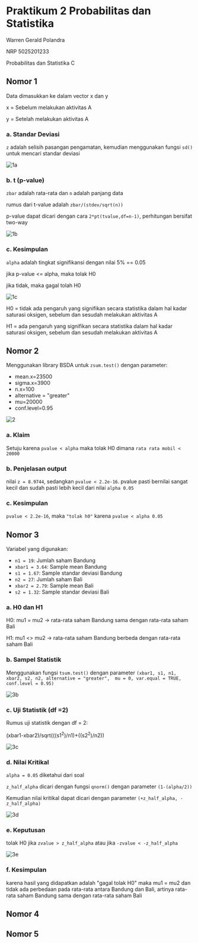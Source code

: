 # Praktikum 2 Probabilitas dan Statistika
Warren Gerald Polandra

NRP 5025201233

Probabilitas dan Statistika C

## Nomor 1
Data dimasukkan ke dalam vector x dan y

x = Sebelum melakukan aktivitas A

y = Setelah melakukan aktivitas A

### a. Standar Deviasi
`z` adalah selisih pasangan pengamatan, kemudian menggunakan fungsi `sd()` untuk mencari standar deviasi

![1a](https://cdn.discordapp.com/attachments/856609726225973278/980484117139431424/unknown.png)

### b. t (p-value)
`zbar` adalah rata-rata dan `n` adalah panjang data

rumus dari t-value adalah `zbar/(stdev/sqrt(n))`

p-value dapat dicari dengan cara `2*pt(tvalue,df=n-1)`, perhitungan bersifat two-way

![1b](https://cdn.discordapp.com/attachments/856609726225973278/980486832229867550/unknown.png)

### c. Kesimpulan

`alpha` adalah tingkat signifikansi dengan nilai 5% == 0.05

jika p-value <= alpha, maka tolak H0

jika tidak, maka gagal tolah H0

![1c](https://cdn.discordapp.com/attachments/856609726225973278/980487599712010260/unknown.png)

H0 = tidak ada pengaruh yang signifikan secara statistika dalam hal kadar saturasi oksigen, sebelum dan sesudah melakukan aktivitas A

H1 = ada pengaruh yang signifikan secara statistika dalam hal kadar saturasi oksigen, sebelum dan sesudah melakukan aktivitas A

## Nomor 2
Menggunakan library BSDA untuk `zsum.test()` dengan parameter:
- mean.x=23500
- sigma.x=3900
- n.x=100
- alternative = "greater"
- mu=20000
- conf.level=0.95

![2](https://cdn.discordapp.com/attachments/856609726225973278/980489009610518528/unknown.png)

### a. Klaim
Setuju karena `pvalue < alpha` maka tolak H0 dimana `rata rata mobil < 20000`

### b. Penjelasan output
nilai `z = 8.9744`, sedangkan `pvalue < 2.2e-16`. pvalue pasti bernilai sangat kecil dan sudah pasti lebih kecil dari nilai `alpha 0.05`

### c. Kesimpulan
`pvalue < 2.2e-16`, maka `"tolak h0"` karena `pvalue < alpha 0.05`

## Nomor 3
Variabel yang digunakan:
- `n1 = 19`: Jumlah saham Bandung
- `xbar1 = 3.64`: Sample mean Bandung
- `s1 = 1.67`: Sample standar deviasi Bandung
- `n2 = 27`: Jumlah saham Bali
- `xbar2 = 2.79`: Sample mean Bali
- `s2 = 1.32`: Sample standar deviasi Bali

### a. H0 dan H1
H0: mu1 = mu2 -> rata-rata saham Bandung sama dengan rata-rata saham Bali

H1: mu1 <> mu2 -> rata-rata saham Bandung berbeda dengan rata-rata saham Bali

### b. Sampel Statistik
Menggunakan fungsi `tsum.test()` dengan parameter `(xbar1, s1, n1, xbar2, s2, n2, alternative = "greater", 
          mu = 0, var.equal = TRUE, conf.level = 0.95)`

![3b](https://cdn.discordapp.com/attachments/856609726225973278/980493783638638612/unknown.png)

### c. Uji Statistik (df =2)
Rumus uji statistik dengan df = 2:

(xbar1-xbar2)/sqrt(((s1<sup>2</sup>)/n1)+((s2<sup>2</sup>)/n2))

![3c](https://cdn.discordapp.com/attachments/856609726225973278/980494355968184390/unknown.png)

### d. Nilai Kritikal
`alpha = 0.05` diketahui dari soal

`z_half_alpha` dicari dengan fungsi `qnorm()` dengan parameter `(1-(alpha/2))`

Kemudian nilai kritikal dapat dicari dengan parameter `(+z_half_alpha, -z_half_alpha)`

![3d](https://cdn.discordapp.com/attachments/856609726225973278/980495373338546196/unknown.png)

### e. Keputusan
tolak H0 jika `zvalue > z_half_alpha` atau jika `-zvalue < -z_half_alpha`

![3e](https://cdn.discordapp.com/attachments/856609726225973278/980496618384150578/unknown.png)

### f. Kesimpulan
karena hasil yang didapatkan adalah "gagal tolak H0" maka mu1 = mu2 dan tidak ada perbedaan pada rata-rata antara Bandung dan Bali, artinya rata-rata saham Bandung sama dengan rata-rata saham Bali

## Nomor 4

## Nomor 5

